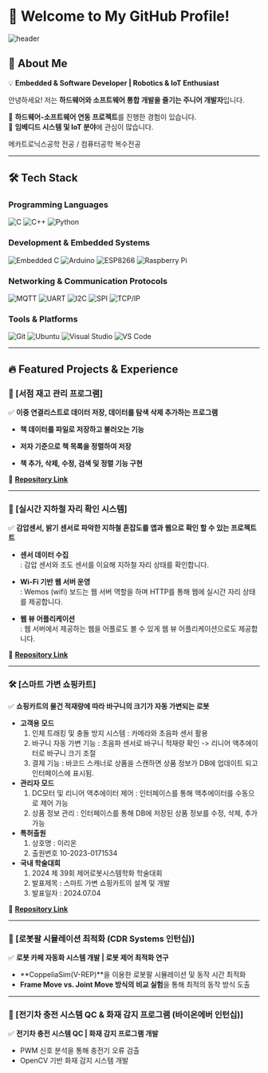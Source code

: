 # 🚀 Welcome to My GitHub Profile!  

![header](https://capsule-render.vercel.app/api?type=Waving&color=auto&height=300&section=header&text=Hi,%20I'm%20Eeseol!&fontSize=90)


## 👋 About Me
💡 **Embedded & Software Developer | Robotics & IoT Enthusiast**  

안녕하세요! 저는 **하드웨어와 소프트웨어 통합 개발을 즐기는 주니어 개발자**입니다.  
 
🔹 **하드웨어-소프트웨어 연동 프로젝트**를 진행한 경험이 있습니다.  
🔹 **임베디드 시스템 및 IoT 분야**에 관심이 많습니다.   

메카트로닉스공학 전공 / 컴퓨터공학 복수전공

---

## 🛠️ Tech Stack  

### **Programming Languages**  
![C](https://img.shields.io/badge/C-A8B9CC?style=flat&logo=c&logoColor=white)
![C++](https://img.shields.io/badge/C++-00599C?style=flat&logo=cplusplus&logoColor=white)
![Python](https://img.shields.io/badge/Python-3776AB?style=flat&logo=python&logoColor=white)

### **Development & Embedded Systems**  
![Embedded C](https://img.shields.io/badge/Embedded%20C-00599C?style=flat&logo=c&logoColor=white)
![Arduino](https://img.shields.io/badge/Arduino-00979D?style=flat&logo=arduino&logoColor=white)
![ESP8266](https://img.shields.io/badge/ESP8266-000000?style=flat&logo=esp8266&logoColor=white)
![Raspberry Pi](https://img.shields.io/badge/Raspberry%20Pi-C51A4A?style=flat&logo=raspberrypi&logoColor=white)

### **Networking & Communication Protocols**  
![MQTT](https://img.shields.io/badge/MQTT-660066?style=flat&logo=mqtt&logoColor=white)
![UART](https://img.shields.io/badge/UART-0078D4?style=flat)
![I2C](https://img.shields.io/badge/I2C-6A1B9A?style=flat)
![SPI](https://img.shields.io/badge/SPI-FFA500?style=flat)
![TCP/IP](https://img.shields.io/badge/TCP/IP-00599C?style=flat&logo=internetarchive&logoColor=white)

### **Tools & Platforms**  
![Git](https://img.shields.io/badge/Git-F05032?style=flat&logo=git&logoColor=white)
![Ubuntu](https://img.shields.io/badge/Ubuntu-E95420?style=flat&logo=ubuntu&logoColor=white)
![Visual Studio](https://img.shields.io/badge/Visual%20Studio-5C2D91?style=flat&logo=visualstudio&logoColor=white)
![VS Code](https://img.shields.io/badge/VS%20Code-007ACC?style=flat&logo=visualstudiocode&logoColor=white)


---
## 🔥 Featured Projects & Experience  

### **🚊 [서점 재고 관리 프로그램]**  
✅ **이중 연결리스트로 데이터 저장, 데이터를 탐색 삭제 추가하는 프로그램**  

- **책 데이터를 파일로 저장하고 불러오는 기능**  
       
- **저자 기준으로 책 목록을 정렬하여 저장**   

- **책 추가, 삭제, 수정, 검색 및 정렬 기능 구현**   

🔗 **[Repository Link](https://github.com/eeseol/Library-Management-System.git)**

---

### **🚊 [실시간 지하철 자리 확인 시스템]**  
✅ **감압센서, 밝기 센서로 파악한 지하철 혼잡도를 앱과 웹으로 확인 할 수 있는 프로젝트트**  
- **센서 데이터 수집**  
  : 감압 센서와 조도 센서를 이요해 지하철 자리 상태를 확인합니다. 
       
- **Wi-Fi 기반 웹 서버 운영**   
  : Wemos (wifi) 보드는 웹 서버 역할을 하며 HTTP를 통해 웹에 실시간 자리 상태를 제공합니다.
- **웹 뷰 어플리케이션**   
  : 웹 서버에서 제공하는 웹을 어플로도 볼 수 있게 웹 뷰 어플리케이션으로도 제공합니다.

🔗 **[Repository Link](https://github.com/eeseol/Subway-Seat-Checker.git)**

---


### **🛠️ [스마트 가변 쇼핑카트]**  
✅ **쇼핑카트의 물건 적재량에 따라 바구니의 크기가 자동 가변되는 로봇**  
- **고객용 모드**     
  1) 인체 트래킹 및 충돌 방지 시스템 : 카메라와 초음파 센서 활용
  2) 바구니 자동 가변 기능 : 초음파 센서로 바구니 적재량 확인 -> 리니어 액추에이터로 바구니 크기 조절
  3) 결제 기능 : 바코드 스캐너로 상품을 스캔하면 상품 정보가 DB에 업데이트 되고 인터페이스에 표시됨.
- **관리자 모드**
  1) DC모터 및 리니어 액추에이터 제어 : 인터페이스를 통해 액추에이터를 수동으로 제어 가능
  2) 상품 정보 관리 : 인터페이스를 통해 DB에 저장된 상품 정보를 수정, 삭제, 추가 가능      
- **특허출원**   
  1) 상호명 : 이리온   
  2) 출원번호 10-2023-0171534
- **국내 학술대회**   
  1) 2024 제 39회 제어로봇시스템학화 학술대회   
  2) 발표제목 : 스마트 가변 쇼핑카트의 설계 및 개발   
  3) 발표일자 : 2024.07.04   

🔗 **[Repository Link](https://github.com/eeseol/Erion.git)**

---


### **🤖 [로봇팔 시뮬레이션 최적화 (CDR Systems 인턴십)]**  
✅ **로봇 카페 자동화 시스템 개발 | 로봇 제어 최적화 연구**  
- **CoppeliaSim(V-REP)**을 이용한 로봇팔 시뮬레이션 및 동작 시간 최적화  
- **Frame Move vs. Joint Move 방식의 비교 실험**을 통해 최적의 동작 방식 도출  

---

### **🔋 [전기차 충전 시스템 QC & 화재 감지 프로그램 (바이온에버 인턴십)]**  
✅ **전기차 충전 시스템 QC | 화재 감지 프로그램 개발**  
- PWM 신호 분석을 통해 충전기 오류 검출  
- OpenCV 기반 화재 감지 시스템 개발 
